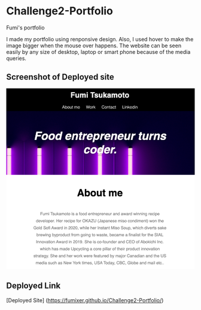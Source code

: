 # Challenge2-Portfolio
Fumi's portfolio

I made my portfolio using renponsive design.
Also, I used hover to make the image bigger when the mouse over happens. 
The website can be seen easily by any size of desktop, laptop or smart phone because of the media queries.

## Screenshot of Deployed site

![Screenshot](./assets/images/Screenshot.png)


## Deployed Link
[Deployed Site] (https://fumixer.github.io/Challenge2-Portfolio/)
